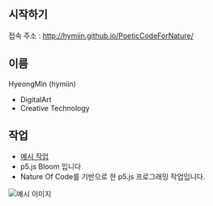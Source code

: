 ## 시작하기

접속 주소 : <http://hymiin.github.io/PoeticCodeForNature/>

## 이름
HyeongMin (hymiin)
 * DigitalArt
 * Creative Technology

## 작업
 * [예시 작업](./ex01/)
 * p5.js Bloom 입니다
 * Nature Of Code를 기반으로 한 p5.js 프로그래밍 작업입니다.

 ![예시 이미지](./example_img.png)
